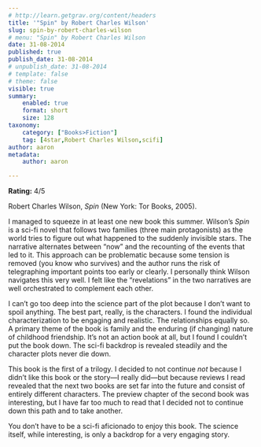 ```yaml
---
# http://learn.getgrav.org/content/headers
title: '"Spin" by Robert Charles Wilson'
slug: spin-by-robert-charles-wilson
# menu: "Spin" by Robert Charles Wilson
date: 31-08-2014
published: true
publish_date: 31-08-2014
# unpublish_date: 31-08-2014
# template: false
# theme: false
visible: true
summary:
    enabled: true
    format: short
    size: 128
taxonomy:
    category: ["Books>Fiction"]
    tag: [4star,Robert Charles Wilson,scifi]
author: aaron
metadata:
    author: aaron

---
```


**Rating:** 4/5

Robert Charles Wilson, *Spin* (New York: Tor Books, 2005).

I managed to squeeze in at least one new book this summer. Wilson’s *Spin* is a sci-fi novel that follows two families (three main protagonists) as the world tries to figure out what happened to the suddenly invisible stars. The narrative alternates between “now” and the recounting of the events that led to it. This approach can be problematic because some tension is removed (you know who survives) and the author runs the risk of telegraphing important points too early or clearly. I personally think Wilson navigates this very well. I felt like the “revelations” in the two narratives are well orchestrated to complement each other.

I can’t go too deep into the science part of the plot because I don’t want to spoil anything. The best part, really, is the characters. I found the individual characterization to be engaging and realistic. The relationships equally so. A primary theme of the book is family and the enduring (if changing) nature of childhood friendship. It’s not an action book at all, but I found I couldn’t put the book down. The sci-fi backdrop is revealed steadily and the character plots never die down.

This book is the first of a trilogy. I decided to not continue *not* because I didn’t like this book or the story—I really did—but because reviews I read revealed that the next two books are set far into the future and consist of entirely different characters. The preview chapter of the second book was interesting, but I have far too much to read that I decided not to continue down this path and to take another.

You don’t have to be a sci-fi aficionado to enjoy this book. The science itself, while interesting, is only a backdrop for a very engaging story.
